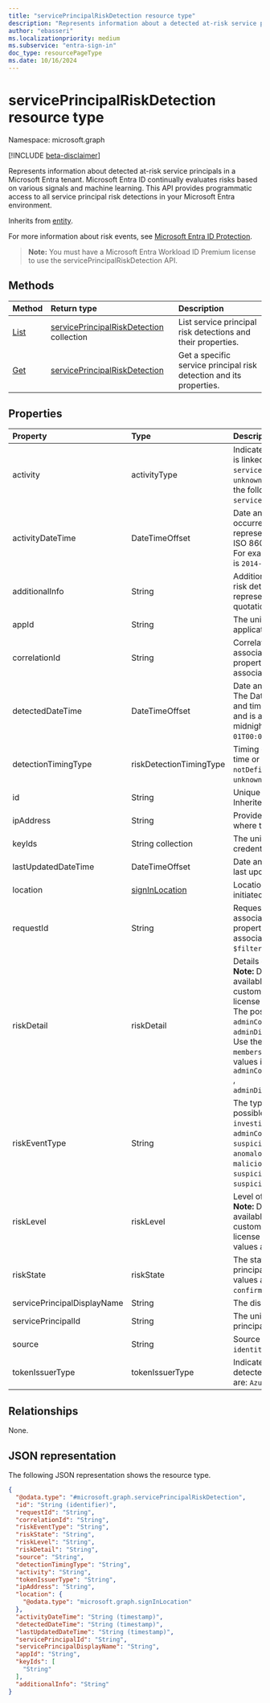 ```yaml
---
title: "servicePrincipalRiskDetection resource type"
description: "Represents information about a detected at-risk service principal in a Microsoft Entra tenant."
author: "ebasseri"
ms.localizationpriority: medium
ms.subservice: "entra-sign-in"
doc_type: resourcePageType
ms.date: 10/16/2024
---
```


# servicePrincipalRiskDetection resource type

Namespace: microsoft.graph

[!INCLUDE [beta-disclaimer](../../includes/beta-disclaimer.md)]

Represents information about detected at-risk service principals in a Microsoft Entra tenant. Microsoft Entra ID continually evaluates risks based on various signals and machine learning. This API provides programmatic access to all service principal risk detections in your Microsoft Entra environment.

Inherits from [entity](../resources/entity.md).

For more information about risk events, see [Microsoft Entra ID Protection](/azure/active-directory/identity-protection/overview-identity-protection). 

>**Note:** You must have a Microsoft Entra Workload ID Premium license to use the servicePrincipalRiskDetection API.

## Methods
|Method|Return type|Description|
|:---|:---|:---|
|[List](../api/identityprotectionroot-list-serviceprincipalriskdetections.md)|[servicePrincipalRiskDetection](../resources/serviceprincipalriskdetection.md) collection|List service principal risk detections and their properties.|
|[Get](../api/serviceprincipalriskdetection-get.md)|[servicePrincipalRiskDetection](../resources/serviceprincipalriskdetection.md)|Get a specific service principal risk detection and its properties.|


## Properties
|Property|Type|Description|
|:---|:---|:---|
|activity|activityType|Indicates the activity type the detected risk is linked to. The possible values are: `signin`, `servicePrincipal`. Use the `Prefer: include-unknown-enum-members` request header to get the following values in this [evolvable enum](/graph/best-practices-concept#handling-future-members-in-evolvable-enumerations): `servicePrincipal`. |
|activityDateTime|DateTimeOffset|Date and time when the risky activity occurred. The DateTimeOffset type represents date and time information using ISO 8601 format and is always in UTC time. For example, midnight UTC on Jan 1, 2014 is `2014-01-01T00:00:00Z`|
|additionalInfo|String|Additional information associated with the risk detection. This string value is represented as a JSON object with the quotations escaped. |
|appId|String|The unique identifier for the associated application.|
|correlationId|String|Correlation ID of the sign-in activity associated with the risk detection. This property is `null` if the risk detection isn't associated with a sign-in activity.|
|detectedDateTime|DateTimeOffset|Date and time when the risk was detected. The DateTimeOffset type represents date and time information using ISO 8601 format and is always in UTC time. For example, midnight UTC on Jan 1, 2014 is `2014-01-01T00:00:00Z`.|
|detectionTimingType|riskDetectionTimingType|Timing of the detected risk, whether real-time or offline). The possible values are: `notDefined`, `realtime`, `nearRealtime`, `offline`, `unknownFutureValue`.|
|id|String|Unique identifier of the risk detection. Inherited from [entity](../resources/entity.md).|
|ipAddress|String|Provides the IP address of the client from where the risk occurred.|
|keyIds|String collection|The unique identifier (GUID) for the key credential associated with the risk detection.|
|lastUpdatedDateTime|DateTimeOffset|Date and time when the risk detection was last updated.|
|location|[signInLocation](signinlocation.md)|Location from where the sign-in was initiated. |
|requestId|String|Request identifier of the sign-in activity associated with the risk detection. This property is `null` if the risk detection isn't associated with a sign-in activity. Supports `$filter` (`eq`).|
|riskDetail|riskDetail|Details of the detected risk. <br>**Note:** Details for this property are only available for Workload Identities Premium customers. Events in tenants without this license are returned `hidden`. <br/>The possible values are: `none`, `hidden`, `adminConfirmedServicePrincipalCompromised`, `adminDismissedAllRiskForServicePrincipal`. Use the `Prefer: include-unknown-enum-members` request header to get the following values in this [evolvable enum](/graph/best-practices-concept#handling-future-members-in-evolvable-enumerations): `adminConfirmedServicePrincipalCompromised` , `adminDismissedAllRiskForServicePrincipal`.|
|riskEventType|String|The type of risk event detected. The possible values are: `investigationsThreatIntelligence`, `generic`, `adminConfirmedServicePrincipalCompromised`, `suspiciousSignins`, `leakedCredentials`, `anomalousServicePrincipalActivity`, `maliciousApplication`, `suspiciousApplication`, `suspiciousAPITraffic`.|
|riskLevel|riskLevel|Level of the detected risk. <br>**Note:** Details for this property are only available for Workload Identities Premium customers. Events in tenants without this license are returned `hidden`. The possible values are: `low`, `medium`, `high`, `hidden`, `none`.|
|riskState|riskState|The state of a detected risky service principal or sign-in activity. The possible values are: `none`, `dismissed`, `atRisk`, `confirmedCompromised`.|
|servicePrincipalDisplayName|String|	The display name for the service principal.|
|servicePrincipalId|String|The unique identifier for the service principal. Supports `$filter` (`eq`).|
|source|String|Source of the risk detection. For example, `identityProtection`.|
|tokenIssuerType|tokenIssuerType|Indicates the type of token issuer for the detected sign-in risk. The possible values are: `AzureAD`.|

## Relationships
None.

## JSON representation
The following JSON representation shows the resource type.
<!-- {
  "blockType": "resource",
  "keyProperty": "id",
  "@odata.type": "microsoft.graph.servicePrincipalRiskDetection",
  "baseType": "microsoft.graph.entity",
  "openType": false
}
-->
``` json
{
  "@odata.type": "#microsoft.graph.servicePrincipalRiskDetection",
  "id": "String (identifier)",
  "requestId": "String",
  "correlationId": "String",
  "riskEventType": "String",
  "riskState": "String",
  "riskLevel": "String",
  "riskDetail": "String",
  "source": "String",
  "detectionTimingType": "String",
  "activity": "String",
  "tokenIssuerType": "String",
  "ipAddress": "String",
  "location": {
    "@odata.type": "microsoft.graph.signInLocation"
  },
  "activityDateTime": "String (timestamp)",
  "detectedDateTime": "String (timestamp)",
  "lastUpdatedDateTime": "String (timestamp)",
  "servicePrincipalId": "String",
  "servicePrincipalDisplayName": "String",
  "appId": "String",
  "keyIds": [
    "String"
  ],
  "additionalInfo": "String"
}
```
